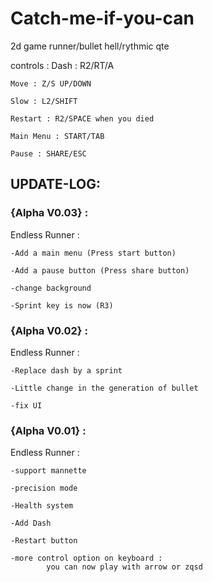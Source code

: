 # Catch-me-if-you-can
2d game runner/bullet hell/rythmic qte

controls :
	Dash : R2/RT/A 
	
	Move : Z/S UP/DOWN
	
	Slow : L2/SHIFT
	
	Restart : R2/SPACE when you died
	
	Main Menu : START/TAB
	
	Pause : SHARE/ESC
	

## UPDATE-LOG:

### {Alpha V0.03} :
Endless Runner :
	
	-Add a main menu (Press start button)
	
	-Add a pause button (Press share button)
	
	-change background
	
	-Sprint key is now (R3)

### {Alpha V0.02} :
Endless Runner :
	
	-Replace dash by a sprint
	
	-Little change in the generation of bullet
	
	-fix UI

### {Alpha V0.01} :
Endless Runner :

 	-support mannette
  
 	-precision mode
  
  	-Health system
  
  	-Add Dash
  
  	-Restart button
  
  	-more control option on keyboard :
    		you can now play with arrow or zqsd

